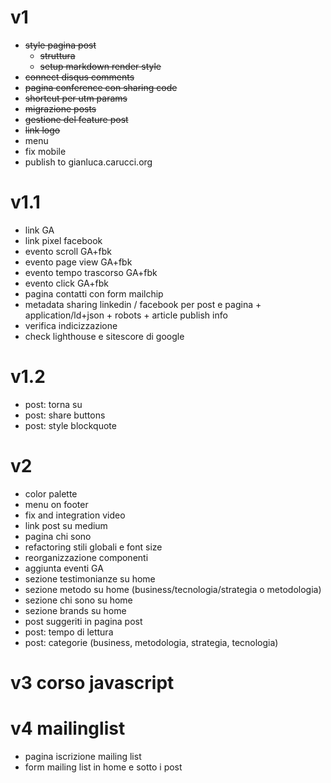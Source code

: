 # v1

- ~~style pagina post~~
  - ~~struttura~~
  - ~~setup markdown render style~~
- ~~connect disqus comments~~
- ~~pagina conference con sharing code~~
- ~~shortcut per utm params~~
- ~~migrazione posts~~
- ~~gestione del feature post~~
- ~~link logo~~
- menu
- fix mobile
- publish to gianluca.carucci.org

# v1.1

- link GA
- link pixel facebook
- evento scroll GA+fbk
- evento page view GA+fbk
- evento tempo trascorso GA+fbk
- evento click GA+fbk
- pagina contatti con form mailchip
- metadata sharing linkedin / facebook per post e pagina + application/ld+json + robots + article publish info
- verifica indicizzazione
- check lighthouse e sitescore di google

# v1.2

- post: torna su
- post: share buttons
- post: style blockquote

# v2

- color palette
- menu on footer
- fix and integration video
- link post su medium
- pagina chi sono
- refactoring stili globali e font size
- reorganizzazione componenti
- aggiunta eventi GA
- sezione testimonianze su home
- sezione metodo su home (business/tecnologia/strategia o metodologia)
- sezione chi sono su home
- sezione brands su home
- post suggeriti in pagina post
- post: tempo di lettura
- post: categorie (business, metodologia, strategia, tecnologia)

# v3 corso javascript

# v4 mailinglist

- pagina iscrizione mailing list
- form mailing list in home e sotto i post
